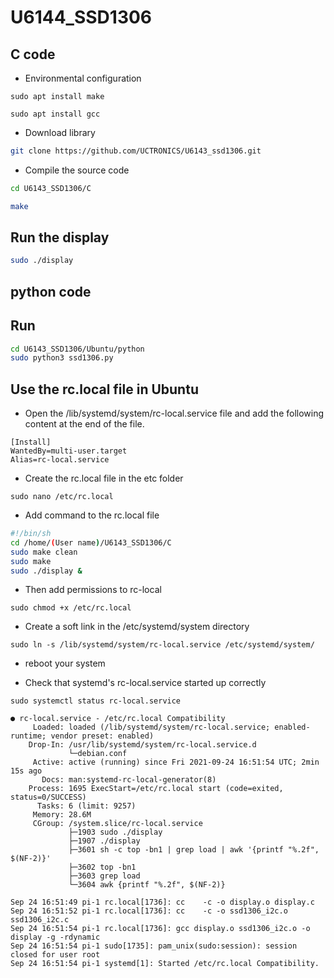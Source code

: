 # U6144_SSD1306

## C code
- Environmental configuration
```
sudo apt install make
```
```
sudo apt install gcc
```
- Download library 
```bash
git clone https://github.com/UCTRONICS/U6143_ssd1306.git
```
- Compile the source code 
```bash
cd U6143_SSD1306/C 
```
```bash
make 
```
## Run the display
```bash 
sudo ./display 
```

## python code


## Run
```bash
cd U6143_SSD1306/Ubuntu/python
sudo python3 ssd1306.py
```

## Use the rc.local file in Ubuntu

- Open the /lib/systemd/system/rc-local.service file and add the following content at the end of the file.
```
[Install]
WantedBy=multi-user.target
Alias=rc-local.service
```

- Create the rc.local file in the etc folder
```
sudo nano /etc/rc.local
```
- Add command to the rc.local file
```bash
#!/bin/sh
cd /home/(User name)/U6143_SSD1306/C
sudo make clean
sudo make
sudo ./display &
```
- Then add permissions to rc-local
```
sudo chmod +x /etc/rc.local
```
- Create a soft link in the /etc/systemd/system directory
```
sudo ln -s /lib/systemd/system/rc-local.service /etc/systemd/system/
```

- reboot your system

- Check that systemd's rc-local.service started up correctly
```
sudo systemctl status rc-local.service

● rc-local.service - /etc/rc.local Compatibility
     Loaded: loaded (/lib/systemd/system/rc-local.service; enabled-runtime; vendor preset: enabled)
    Drop-In: /usr/lib/systemd/system/rc-local.service.d
             └─debian.conf
     Active: active (running) since Fri 2021-09-24 16:51:54 UTC; 2min 15s ago
       Docs: man:systemd-rc-local-generator(8)
    Process: 1695 ExecStart=/etc/rc.local start (code=exited, status=0/SUCCESS)
      Tasks: 6 (limit: 9257)
     Memory: 28.6M
     CGroup: /system.slice/rc-local.service
             ├─1903 sudo ./display
             ├─1907 ./display
             ├─3601 sh -c top -bn1 | grep load | awk '{printf "%.2f", $(NF-2)}'
             ├─3602 top -bn1
             ├─3603 grep load
             └─3604 awk {printf "%.2f", $(NF-2)}

Sep 24 16:51:49 pi-1 rc.local[1736]: cc    -c -o display.o display.c
Sep 24 16:51:52 pi-1 rc.local[1736]: cc    -c -o ssd1306_i2c.o ssd1306_i2c.c
Sep 24 16:51:54 pi-1 rc.local[1736]: gcc display.o ssd1306_i2c.o -o display -g -rdynamic
Sep 24 16:51:54 pi-1 sudo[1735]: pam_unix(sudo:session): session closed for user root
Sep 24 16:51:54 pi-1 systemd[1]: Started /etc/rc.local Compatibility.
```
